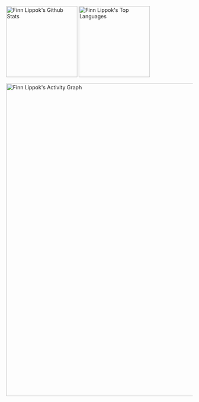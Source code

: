  <a href="https://github.com/anuraghazra/github-readme-stats">
<img alt="Finn Lippok's Github Stats" src="https://denvercoder1-github-readme-stats.vercel.app/api/?username=FinnPL&show_icons=true&include_all_commits=true&count_private=true&theme=react&hide_border=true&bg_color=1F222E&title_color=1F6FEB&icon_color=26A641" height="192px"/></a>
 
 <a href="https://github.com/anuraghazra/github-readme-stats">
 <img alt="Finn Lippok's Top Languages" src="https://github-readme-stats.vercel.app/api/top-langs/?username=FinnPL&langs_count=8&layout=compact&theme=react&hide_border=true&bg_color=1F222E&title_color=1F6FEB&icon_color=26A641&hide=Jupyter%20Notebook" height="192px"/></a>


  <a href="https://github.com/ashutosh00710/github-readme-activity-graph">
 
 <img alt="Finn Lippok's Activity Graph" src="https://denvercoder1-activity-graph.herokuapp.com/graph/?username=FinnPL&bg_color=1F222E&color=1F6FEB&line=26A641&point=FFFFFF&hide_border=true" width="845" /></a>


